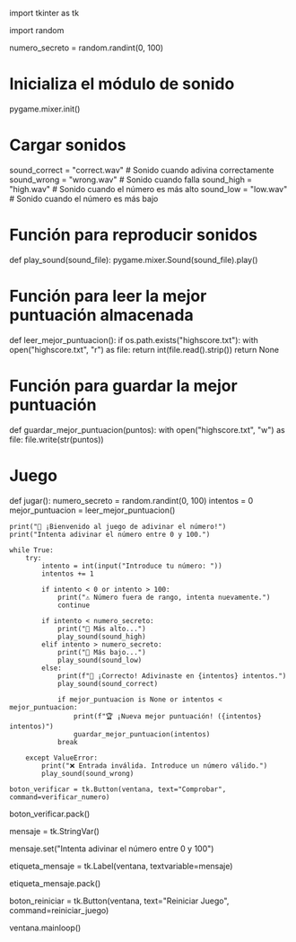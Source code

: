 import tkinter as tk

import random

numero_secreto = random.randint(0, 100) 

# Inicializa el módulo de sonido
pygame.mixer.init()

# Cargar sonidos
sound_correct = "correct.wav"  # Sonido cuando adivina correctamente
sound_wrong = "wrong.wav"  # Sonido cuando falla
sound_high = "high.wav"  # Sonido cuando el número es más alto
sound_low = "low.wav"  # Sonido cuando el número es más bajo

# Función para reproducir sonidos
def play_sound(sound_file):
    pygame.mixer.Sound(sound_file).play()

# Función para leer la mejor puntuación almacenada
def leer_mejor_puntuacion():
    if os.path.exists("highscore.txt"):
        with open("highscore.txt", "r") as file:
            return int(file.read().strip())
    return None

# Función para guardar la mejor puntuación
def guardar_mejor_puntuacion(puntos):
    with open("highscore.txt", "w") as file:
        file.write(str(puntos))

# Juego
def jugar():
    numero_secreto = random.randint(0, 100)
    intentos = 0
    mejor_puntuacion = leer_mejor_puntuacion()

    print("🎯 ¡Bienvenido al juego de adivinar el número!")
    print("Intenta adivinar el número entre 0 y 100.")

    while True:
        try:
            intento = int(input("Introduce tu número: "))
            intentos += 1

            if intento < 0 or intento > 100:
                print("⚠️ Número fuera de rango, intenta nuevamente.")
                continue

            if intento < numero_secreto:
                print("🔼 Más alto...")
                play_sound(sound_high)
            elif intento > numero_secreto:
                print("🔽 Más bajo...")
                play_sound(sound_low)
            else:
                print(f"🎉 ¡Correcto! Adivinaste en {intentos} intentos.")
                play_sound(sound_correct)

                if mejor_puntuacion is None or intentos < mejor_puntuacion:
                    print(f"🏆 ¡Nueva mejor puntuación! ({intentos} intentos)")
                    guardar_mejor_puntuacion(intentos)
                break

        except ValueError:
            print("❌ Entrada inválida. Introduce un número válido.")
            play_sound(sound_wrong)

    boton_verificar = tk.Button(ventana, text="Comprobar", command=verificar_numero)

boton_verificar.pack()

mensaje = tk.StringVar()

mensaje.set("Intenta adivinar el número entre 0 y 100")

etiqueta_mensaje = tk.Label(ventana, textvariable=mensaje)

etiqueta_mensaje.pack()

boton_reiniciar = tk.Button(ventana, text="Reiniciar Juego", command=reiniciar_juego)

ventana.mainloop() 
